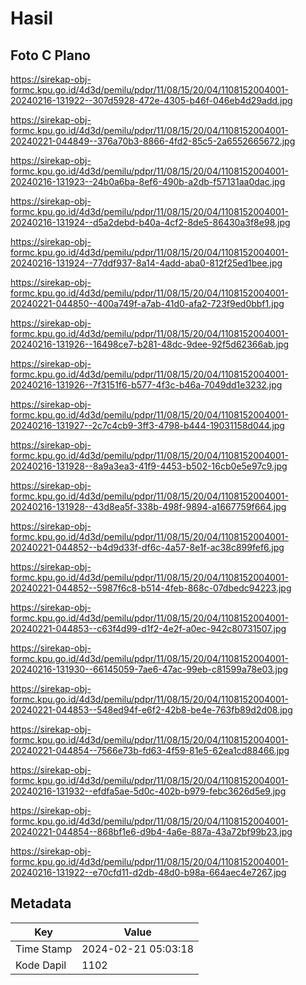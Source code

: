 # Hasil

## Foto C Plano

https://sirekap-obj-formc.kpu.go.id/4d3d/pemilu/pdpr/11/08/15/20/04/1108152004001-20240216-131922--307d5928-472e-4305-b46f-046eb4d29add.jpg

https://sirekap-obj-formc.kpu.go.id/4d3d/pemilu/pdpr/11/08/15/20/04/1108152004001-20240221-044849--376a70b3-8866-4fd2-85c5-2a6552665672.jpg

https://sirekap-obj-formc.kpu.go.id/4d3d/pemilu/pdpr/11/08/15/20/04/1108152004001-20240216-131923--24b0a6ba-8ef6-490b-a2db-f57131aa0dac.jpg

https://sirekap-obj-formc.kpu.go.id/4d3d/pemilu/pdpr/11/08/15/20/04/1108152004001-20240216-131924--d5a2debd-b40a-4cf2-8de5-86430a3f8e98.jpg

https://sirekap-obj-formc.kpu.go.id/4d3d/pemilu/pdpr/11/08/15/20/04/1108152004001-20240216-131924--77ddf937-8a14-4add-aba0-812f25ed1bee.jpg

https://sirekap-obj-formc.kpu.go.id/4d3d/pemilu/pdpr/11/08/15/20/04/1108152004001-20240221-044850--400a749f-a7ab-41d0-afa2-723f9ed0bbf1.jpg

https://sirekap-obj-formc.kpu.go.id/4d3d/pemilu/pdpr/11/08/15/20/04/1108152004001-20240216-131926--16498ce7-b281-48dc-9dee-92f5d62366ab.jpg

https://sirekap-obj-formc.kpu.go.id/4d3d/pemilu/pdpr/11/08/15/20/04/1108152004001-20240216-131926--7f3151f6-b577-4f3c-b46a-7049dd1e3232.jpg

https://sirekap-obj-formc.kpu.go.id/4d3d/pemilu/pdpr/11/08/15/20/04/1108152004001-20240216-131927--2c7c4cb9-3ff3-4798-b444-19031158d044.jpg

https://sirekap-obj-formc.kpu.go.id/4d3d/pemilu/pdpr/11/08/15/20/04/1108152004001-20240216-131928--8a9a3ea3-41f9-4453-b502-16cb0e5e97c9.jpg

https://sirekap-obj-formc.kpu.go.id/4d3d/pemilu/pdpr/11/08/15/20/04/1108152004001-20240216-131928--43d8ea5f-338b-498f-9894-a1667759f664.jpg

https://sirekap-obj-formc.kpu.go.id/4d3d/pemilu/pdpr/11/08/15/20/04/1108152004001-20240221-044852--b4d9d33f-df6c-4a57-8e1f-ac38c899fef6.jpg

https://sirekap-obj-formc.kpu.go.id/4d3d/pemilu/pdpr/11/08/15/20/04/1108152004001-20240221-044852--5987f6c8-b514-4feb-868c-07dbedc94223.jpg

https://sirekap-obj-formc.kpu.go.id/4d3d/pemilu/pdpr/11/08/15/20/04/1108152004001-20240221-044853--c63f4d99-d1f2-4e2f-a0ec-942c80731507.jpg

https://sirekap-obj-formc.kpu.go.id/4d3d/pemilu/pdpr/11/08/15/20/04/1108152004001-20240216-131930--66145059-7ae6-47ac-99eb-c81599a78e03.jpg

https://sirekap-obj-formc.kpu.go.id/4d3d/pemilu/pdpr/11/08/15/20/04/1108152004001-20240221-044853--548ed94f-e6f2-42b8-be4e-763fb89d2d08.jpg

https://sirekap-obj-formc.kpu.go.id/4d3d/pemilu/pdpr/11/08/15/20/04/1108152004001-20240221-044854--7566e73b-fd63-4f59-81e5-62ea1cd88466.jpg

https://sirekap-obj-formc.kpu.go.id/4d3d/pemilu/pdpr/11/08/15/20/04/1108152004001-20240216-131932--efdfa5ae-5d0c-402b-b979-febc3626d5e9.jpg

https://sirekap-obj-formc.kpu.go.id/4d3d/pemilu/pdpr/11/08/15/20/04/1108152004001-20240221-044854--868bf1e6-d9b4-4a6e-887a-43a72bf99b23.jpg

https://sirekap-obj-formc.kpu.go.id/4d3d/pemilu/pdpr/11/08/15/20/04/1108152004001-20240216-131922--e70cfd11-d2db-48d0-b98a-664aec4e7267.jpg


## Metadata

| Key        | Value               |
| ---------- | ------------------- |
| Time Stamp | 2024-02-21 05:03:18 |
| Kode Dapil | 1102                |



